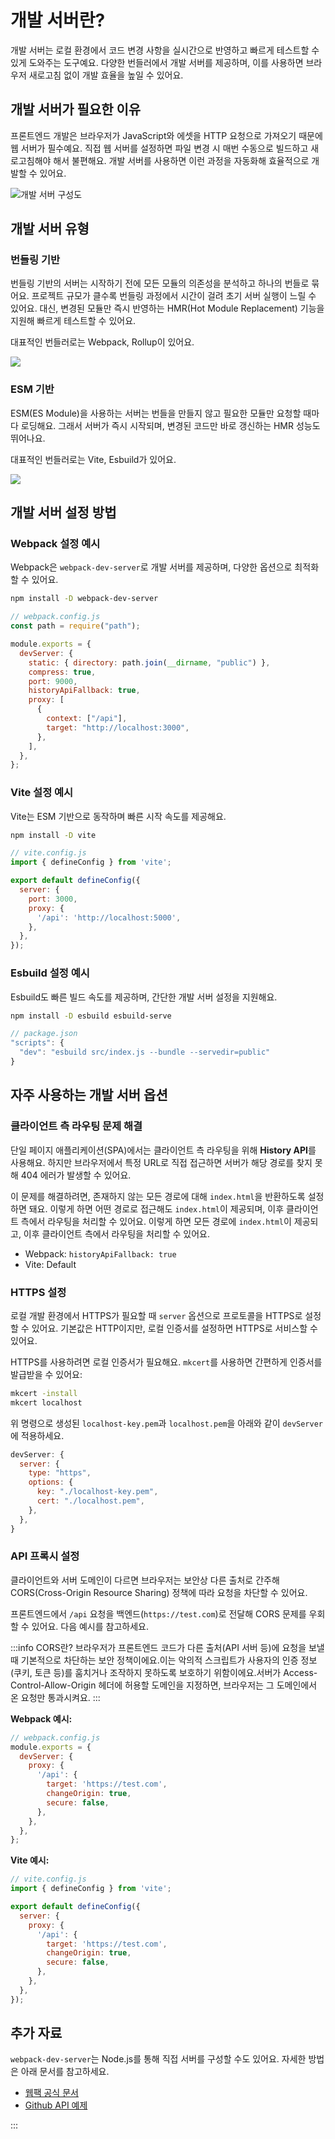 # 개발 서버란?

개발 서버는 로컬 환경에서 코드 변경 사항을 실시간으로 반영하고 빠르게 테스트할 수 있게 도와주는 도구예요. 다양한 번들러에서 개발 서버를 제공하며, 이를 사용하면 브라우저 새로고침 없이 개발 효율을 높일 수 있어요.

## 개발 서버가 필요한 이유

프론트엔드 개발은 브라우저가 JavaScript와 에셋을 HTTP 요청으로 가져오기 때문에 웹 서버가 필수예요. 직접 웹 서버를 설정하면 파일 변경 시 매번 수동으로 빌드하고 새로고침해야 해서 불편해요. 개발 서버를 사용하면 이런 과정을 자동화해 효율적으로 개발할 수 있어요.

![개발 서버 구성도](/images/hmr-1.png)

## 개발 서버 유형

### 번들링 기반

번들링 기반의 서버는 시작하기 전에 모든 모듈의 의존성을 분석하고 하나의 번들로 묶어요. 프로젝트 규모가 클수록 번들링 과정에서 시간이 걸려 초기 서버 실행이 느릴 수 있어요. 대신, 변경된 모듈만 즉시 반영하는 HMR(Hot Module Replacement) 기능을 지원해 빠르게 테스트할 수 있어요.

대표적인 번들러로는 Webpack, Rollup이 있어요.

![](/images/bundle-dev-server)

### ESM 기반

ESM(ES Module)을 사용하는 서버는 번들을 만들지 않고 필요한 모듈만 요청할 때마다 로딩해요. 그래서 서버가 즉시 시작되며, 변경된 코드만 바로 갱신하는 HMR 성능도 뛰어나요.

대표적인 번들러로는 Vite, Esbuild가 있어요.

![](/images/esm-dev-server)


## 개발 서버 설정 방법

### Webpack 설정 예시

Webpack은 `webpack-dev-server`로 개발 서버를 제공하며, 다양한 옵션으로 최적화할 수 있어요.

```bash
npm install -D webpack-dev-server
```

```js
// webpack.config.js
const path = require("path");

module.exports = {
  devServer: {
    static: { directory: path.join(__dirname, "public") },
    compress: true,
    port: 9000,
    historyApiFallback: true,
    proxy: [
      {
        context: ["/api"],
        target: "http://localhost:3000",
      },
    ],
  },
};
```

### Vite 설정 예시

Vite는 ESM 기반으로 동작하며 빠른 시작 속도를 제공해요.

```bash
npm install -D vite
```

```js
// vite.config.js
import { defineConfig } from 'vite';

export default defineConfig({
  server: {
    port: 3000,
    proxy: {
      '/api': 'http://localhost:5000',
    },
  },
});
```

### Esbuild 설정 예시

Esbuild도 빠른 빌드 속도를 제공하며, 간단한 개발 서버 설정을 지원해요.

```bash
npm install -D esbuild esbuild-serve
```

```js
// package.json
"scripts": {
  "dev": "esbuild src/index.js --bundle --servedir=public"
}
```

## 자주 사용하는 개발 서버 옵션

### 클라이언트 측 라우팅 문제 해결

단일 페이지 애플리케이션(SPA)에서는 클라이언트 측 라우팅을 위해 **History API**를 사용해요. 하지만 브라우저에서 특정 URL로 직접 접근하면 서버가 해당 경로를 찾지 못해 404 에러가 발생할 수 있어요.

이 문제를 해결하려면, 존재하지 않는 모든 경로에 대해 `index.html`을 반환하도록 설정하면 돼요. 이렇게 하면 어떤 경로로 접근해도 `index.html`이 제공되며, 이후 클라이언트 측에서 라우팅을 처리할 수 있어요. 이렇게 하면 모든 경로에 `index.html`이 제공되고, 이후 클라이언트 측에서 라우팅을 처리할 수 있어요.

* Webpack: `historyApiFallback: true`
* Vite: Default

### HTTPS 설정

로컬 개발 환경에서 HTTPS가 필요할 때 `server` 옵션으로 프로토콜을 HTTPS로 설정할 수 있어요. 기본값은 HTTP이지만, 로컬 인증서를 설정하면 HTTPS로 서비스할 수 있어요.

HTTPS를 사용하려면 로컬 인증서가 필요해요. `mkcert`를 사용하면 간편하게 인증서를 발급받을 수 있어요:

```bash
mkcert -install
mkcert localhost
```

위 명령으로 생성된 `localhost-key.pem`과 `localhost.pem`을 아래와 같이 `devServer`에 적용하세요.

```js
devServer: {
  server: {
    type: "https",
    options: {
      key: "./localhost-key.pem",
      cert: "./localhost.pem",
    },
  },
}
```

### API 프록시 설정

클라이언트와 서버 도메인이 다르면 브라우저는 보안상 다른 출처로 간주해 CORS(Cross-Origin Resource Sharing) 정책에 따라 요청을 차단할 수 있어요.

프론트엔드에서 `/api` 요청을 백엔드(`https://test.com`)로 전달해 CORS 문제를 우회할 수 있어요. 다음 예시를 참고하세요.

:::info CORS란?
브라우저가 프론트엔드 코드가 다른 출처(API 서버 등)에 요청을 보낼 때 기본적으로 차단하는 보안 정책이에요.이는 악의적 스크립트가 사용자의 인증 정보(쿠키, 토큰 등)를 훔치거나 조작하지 못하도록 보호하기 위함이에요.서버가 Access-Control-Allow-Origin 헤더에 허용할 도메인을 지정하면, 브라우저는 그 도메인에서 온 요청만 통과시켜요.
:::

**Webpack 예시:**

```js
// webpack.config.js
module.exports = {
  devServer: {
    proxy: {
      '/api': {
        target: 'https://test.com',
        changeOrigin: true,
        secure: false, 
      },
    },
  },
};
```

**Vite 예시:**

```js
// vite.config.js
import { defineConfig } from 'vite';

export default defineConfig({
  server: {
    proxy: {
      '/api': {
        target: 'https://test.com',
        changeOrigin: true,
        secure: false,
      },
    },
  },
});
```

## 추가 자료


`webpack-dev-server`는 Node.js를 통해 직접 서버를 구성할 수도 있어요. 자세한 방법은 아래 문서를 참고하세요.

- [웹팩 공식 문서](https://webpack.kr/api/webpack-dev-server/)
- [Github API 예제](https://github.com/webpack/webpack-dev-server/tree/master/examples/api/simple)

:::

